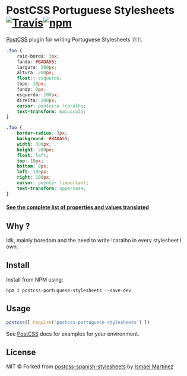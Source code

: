 # PostCSS Portuguese Stylesheets [![Travis](https://travis-ci.org/SaraVieira/postcss-portuguese-stylesheets.svg?branch=master)](https://travis-ci.org/SaraVieira/postcss-portuguese-stylesheets)[![npm](https://badge.fury.io/js/postcss-portuguese-stylesheets.svg)](https://www.npmjs.com/package/postcss-portuguese-stylesheets)

[PostCSS] plugin for writing Portuguese Stylesheets :portugal:.

[PostCSS]: https://github.com/postcss/postcss
[ci-img]:  https://travis-ci.org/ismamz/postcss-spanish-stylesheets.svg
[ci]:      https://travis-ci.org/ismamz/postcss-spanish-stylesheets

```css
.foo {
    raio-borda: 3px;
    fundo: #BADA55;
    largura: 300px;
    altura: 200px;
    float:: esquerda;
    topo: 10px;
    fundp: 0px;
    esquerda: 100px;
    direita: 100px;
    cursor: ponteiro !caralho;
    text-transform: maiuscula;
}
```

```css
.foo {
    border-radius: 3px;
    background: #BADA55;
    width: 300px;
    height: 200px;
    float: left;
    top: 10px;
    bottom: 0px;
    left: 100px;
    right: 100px;
    cursor: pointer !important;
    text-transform: uppercase;
}
```
#### [See the complete list of properties and values translated](https://github.com/SaraVieira/postcss-portuguese-stylesheets/blob/master/index.js)

## Why ?

Idk, mainly boredom and the need to write !caralho in every stylesheet I own.

## Install

Install from NPM using:

```
npm i postcss-portuguese-stylesheets --save-dev
```

## Usage

```js
postcss([ require('postcss-portuguese-stylesheets') ])
```

See [PostCSS] docs for examples for your environment.


## License

MIT ©
Forked from [postcss-spanish-stylesheets](https://github.com/ismamz/postcss-spanish-stylesheets) by [Ismael Martínez](http://isma.uy)
